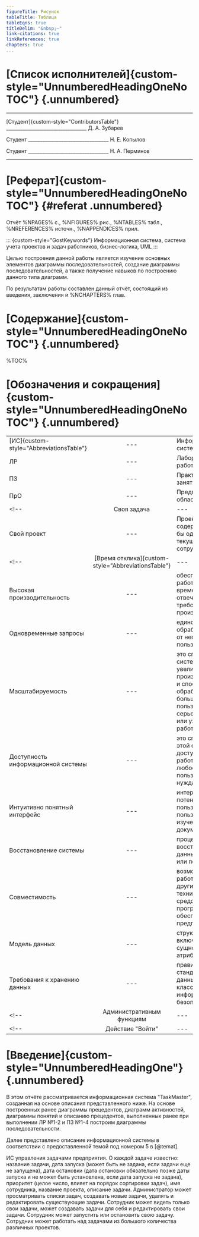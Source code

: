 ```yaml
---
figureTitle: Рисунок
tableTitle: Таблица
tableEqns: true
titleDelim: "&nbsp;–"
link-citations: true
linkReferences: true
chapters: true
...
```


# [Список исполнителей]{custom-style="UnnumberedHeadingOneNoTOC"} {.unnumbered}


 -------------------------------------------    --------------------------------------------------------------------  ---------------------------
 [Студент]{custom-style="ContributorsTable"}    \_\_\_\_\_\_\_\_\_\_\_\_\_\_\_\_\_\_\_\_\_\_\_\_\_\_\_\_\_\_\_\_\_\_   Д. А. Зубарев  
 
 Студент                                        \_\_\_\_\_\_\_\_\_\_\_\_\_\_\_\_\_\_\_\_\_\_\_\_\_\_\_\_\_\_\_\_\_\_   Н. Е. Копылов
 
 Студент                                        \_\_\_\_\_\_\_\_\_\_\_\_\_\_\_\_\_\_\_\_\_\_\_\_\_\_\_\_\_\_\_\_\_\_   Н. А. Перминов
 
--------------------------------------------------------------------------------


# [Реферат]{custom-style="UnnumberedHeadingOneNoTOC"} {#referat .unnumbered}

Отчёт %NPAGES% с., %NFIGURES% рис., %NTABLES% табл., %NREFERENCES% источн., %NAPPENDICES% прил.

::: {custom-style="GostKeywords"}
Информационная система,
система учета проектов и задач работников,
бизнес-логика,
UML
:::
 
Целью построения данной работы является изучение основных элементов диаграммы последовательностей, создание диаграммы последовательностей, а также получение навыков по построению данного типа диаграмм. 

По результатам работы составлен данный отчёт, состоящий из введения, заключения
и %NCHAPTERS% глав.

<!-- Все вышеперечисленные числовые показатели проставлены скриптом постобработки,
т.е.\ не вручную. Изящно решена проблема согласования падежей числительных
и\ существительных: для количества страниц, рисунков, источников и приложений
соответствующие существительные даны в сокращённой форме; существующее написание
«глав» подойдёт к любому количеству от 2 до 20 включительно. -->

# [Содержание]{custom-style="UnnumberedHeadingOneNoTOC"} {.unnumbered}

%TOC%

# [Обозначения и сокращения]{custom-style="UnnumberedHeadingOneNoTOC"} {.unnumbered}

|    |     |    |
|:---|:---:|:---|
| [ИС]{custom-style="AbbreviationsTable"} | --- | Информационная система |
| ЛР | --- | Лабораторная работа |
| ПЗ | --- | Практическое занятие |
| ПрО | --- | Предметная область |
<!-- | Своя задача | --- | Задача, назначенная текущему сотруднику |
| Свой проект | --- | Проект, содержащий хотя бы одну задачу текущего сотрудника | -->
<!-- | [Время отклика]{custom-style="AbbreviationsTable"} | --- | время, необходимое для выполнения операций |
| Высокая производительность | --- | обеспечение работы системы с временем отклика, отвечающим требованиям производства |
| Одновременные запросы | --- | единовременная обработка запросов от нескольких пользователей |
| Масштабируемость | --- | это способность системы увеличивать свою производительность и способность обрабатывать больше задач или пользователей без серьезных проблем или ухудшения работы |
| Доступность информационной системы | --- | это способность этой системы быть доступной и работоспособной в любое время, когда пользователи в ней нуждаются |
| Интуитивно понятный интерфейс | --- | интерфейс, которым потенциальный пользователь может пользоваться без изучения документации |
| Восстановление системы | --- | процедура восстановления данных после сбоев или потери данных |
| Совместимость | --- | возможность работы системы с другими техническими средствами и программным обеспечением предприятия |
| Модель данных | --- | структура данных, включающая сущности и их атрибуты |
| Требования к хранению данных | --- | правила и стандарты хранения данных согласно классу информационной безопасности | -->
<!-- | Административным функциям | --- | просмотр списка всех задач, создание новой задачи, удаление и редактирование всех существующих задач | -->
<!-- | Действие "Войти" | --- | выполнить набор действий, необходимых для выполнения входа в систему | -->
 
<!-- | [ГОСТ]{custom-style="AbbreviationsTable"} | --- | Государственный стандарт |
| ИПН\ ГПНД | --- | Институт прикладных наук о ГОСТах в области программной и научной документации |
| НИР | --- | Научно-исследовательская работа | -->

# [Введение]{custom-style="UnnumberedHeadingOne"} {.unnumbered}

В этом отчёте рассматривается информационная система "TaskMaster", созданная на основе описания представленного ниже.
На основе построенных ранее диаграммы прецедентов, диаграмм активностей, диаграммы понятий и описанию прецедентов, выполненных ранее при выполнении ЛР №1-2 и ПЗ №1-4 построим диаграммы последовательности. 

Далее представлено описание информационной системы в соответствии с предоставленной темой под номером 5 в [@temat].

ИС управления задачами предприятия. О каждой задаче известно: название задачи, дата запуска (может быть не задана, если задачи еще не запущена), дата остановки (дата остановки обязательно позже даты запуска и не может быть установлена, если дата запуска не задана), приоритет (целое число, влияет на порядок сортировки задач), имя сотрудника, название проекта, описание задачи. Администратор может просматривать списки задач, создавать новые задачи, удалять и редактировать существующие задачи. Сотрудник может видеть только свои задачи, может создавать задачи для себя и редактировать свои задачи. Сотрудник может запустить или остановить свою задачу. Сотрудник может работать над задачами из большого количества различных проектов.

<!-- Это пример научно-технического отчёта, оформленного по ГОСТу.
Он существует в двух формах: в виде текстового файла в формате Markdown
и в виде docx-файла (Word 2010+). Всё содержимое документа, кроме
титульной страницы, изначально создано в  Markdown и преобразуется в Word
автоматически, с использованием программ [Pandoc](http://pandoc.org)
и Powershell + COM-объектов Word.
Поставленная цель --- продемонстрировать возможность
создания в\ Markdown программной документации и научно-технических
отчётов для государственных заказчиков.

Далее описаны результаты опытов по созданию ГОСТ-френдли контента
в\ Markdown. Охвачены все основные элементы: простой текст, заголовки, нумерованные
и\ маркированные списки, таблицы, рисунки, формулы, вставки кода,
список литературы.

Простой текст включает также спецсимволы, такие как тире и неразрывные пробелы.
Используемый здесь способ их набора\ --- не единственный. В Markdown
поддерживаются юникодные символы и HTML-разметка.

Предполагается, что ищущий читатель найдёт в этом тексте образцы всего, что ему
потребуется для создания своего текста. Одни вещи делаются простым
и естественным путём (например, разбиение текста на абзацы пустой строкой);
другие требуют специальных приёмов и постобработки (например, этот раздел
«Введение» сделан ненумерованным с помощью
`{custom-style="UnnumberedHeadingOne"}` и\ соответствующей постобработки
в\ Powershell-скрипте). Не пугайтесь, писать на Powershell вам не потребуется
(если, конечно, вы не захотите чего-то особенного). Для создания своих
документов, оформление которых не выходит за установленные рамки, вам достаточно
работать с\ текстом в формате Markdown и\ ещё немного с шаблоном в\ Word,
в\ котором находится титульная страница и стили. -->
